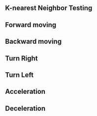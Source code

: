 
## K-nearest Neighbor Testing

## Forward moving

## Backward moving

## Turn Right

## Turn Left

## Acceleration

## Deceleration




